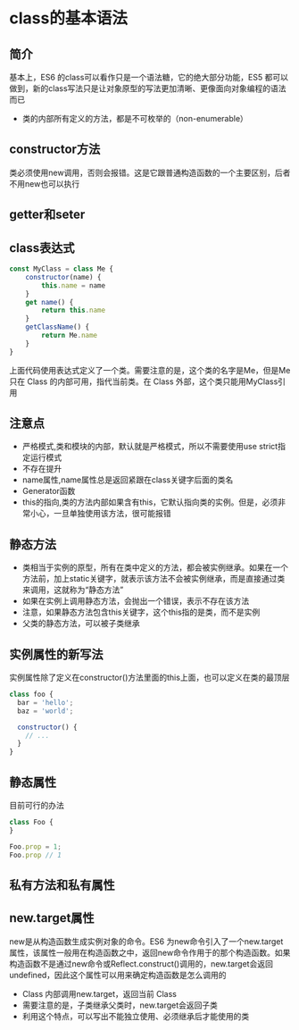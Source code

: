# class的基本语法

## 简介

基本上，ES6 的class可以看作只是一个语法糖，它的绝大部分功能，ES5 都可以做到，新的class写法只是让对象原型的写法更加清晰、更像面向对象编程的语法而已

- 类的内部所有定义的方法，都是不可枚举的（non-enumerable）

## constructor方法

类必须使用new调用，否则会报错。这是它跟普通构造函数的一个主要区别，后者不用new也可以执行

## getter和seter

## class表达式

```JavaScript
const MyClass = class Me {
    constructor(name) {
        this.name = name
    }
    get name() {
        return this.name
    }
    getClassName() {
        return Me.name
    }
}
```

上面代码使用表达式定义了一个类。需要注意的是，这个类的名字是Me，但是Me只在 Class 的内部可用，指代当前类。在 Class 外部，这个类只能用MyClass引用

## 注意点

- 严格模式,类和模块的内部，默认就是严格模式，所以不需要使用use strict指定运行模式
- 不存在提升
- name属性,name属性总是返回紧跟在class关键字后面的类名
- Generator函数
- this的指向,类的方法内部如果含有this，它默认指向类的实例。但是，必须非常小心，一旦单独使用该方法，很可能报错

## 静态方法

- 类相当于实例的原型，所有在类中定义的方法，都会被实例继承。如果在一个方法前，加上static关键字，就表示该方法不会被实例继承，而是直接通过类来调用，这就称为“静态方法”
- 如果在实例上调用静态方法，会抛出一个错误，表示不存在该方法
- 注意，如果静态方法包含this关键字，这个this指的是类，而不是实例
- 父类的静态方法，可以被子类继承

## 实例属性的新写法

实例属性除了定义在constructor()方法里面的this上面，也可以定义在类的最顶层

```JavaScript
class foo {
  bar = 'hello';
  baz = 'world';

  constructor() {
    // ...
  }
}
```

## 静态属性

目前可行的办法

```JavaScript
class Foo {
}

Foo.prop = 1;
Foo.prop // 1
```

## 私有方法和私有属性

## new.target属性

new是从构造函数生成实例对象的命令。ES6 为new命令引入了一个new.target属性，该属性一般用在构造函数之中，返回new命令作用于的那个构造函数。如果构造函数不是通过new命令或Reflect.construct()调用的，new.target会返回undefined，因此这个属性可以用来确定构造函数是怎么调用的

- Class 内部调用new.target，返回当前 Class
- 需要注意的是，子类继承父类时，new.target会返回子类
- 利用这个特点，可以写出不能独立使用、必须继承后才能使用的类
